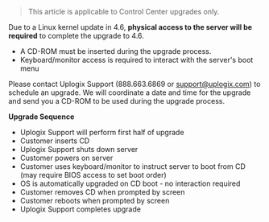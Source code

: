 > This article is applicable to Control Center upgrades only.

Due to a Linux kernel update in 4.6, **physical access to the server will be required** to complete the upgrade to 4.6. 

* A CD-ROM must be inserted during the upgrade process.
* Keyboard/monitor access is required to interact with the server's boot menu

Please contact Uplogix Support (888.663.6869 or support@uplogix.com) to schedule an upgrade. We will coordinate a date and time for the upgrade and send you a CD-ROM to be used during the upgrade process.

**Upgrade Sequence**

* Uplogix Support will perform first half of upgrade
* Customer inserts CD
* Uplogix Support shuts down server
* Customer powers on server
* Customer uses keyboard/monitor to instruct server to boot from CD (may require BIOS access to set boot order)
* OS is automatically upgraded on CD boot - no interaction required
* Customer removes CD when prompted by screen
* Customer reboots when prompted by screen
* Uplogix Support completes upgrade